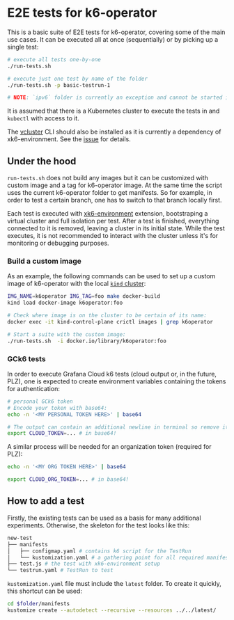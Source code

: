# E2E tests for k6-operator

This is a basic suite of E2E tests for k6-operator, covering some of the main use cases. It can be executed all at once (sequentially) or by picking up a single test:

```sh
# execute all tests one-by-one
./run-tests.sh

# execute just one test by name of the folder
./run-tests.sh -p basic-testrun-1

# NOTE: `ipv6` folder is currently an exception and cannot be started in this way
```

It is assumed that there is a Kubernetes cluster to execute the tests in and `kubectl` with access to it.

The [vcluster](https://www.vcluster.com/install) CLI should also be installed as it is currently a dependency of xk6-environment. See the [issue](https://github.com/grafana/xk6-environment/issues/1) for details.

## Under the hood

`run-tests.sh` does not build any images but it can be customized with custom image and a tag for k6-operator image. At the same time the script uses the current k6-operator folder to get manifests. So for example, in order to test a certain branch, one has to switch to that branch locally first.

Each test is executed with [xk6-environment](https://github.com/grafana/xk6-environment) extension, bootstraping a virtual cluster and full isolation per test. After a test is finished, everything connected to it is removed, leaving a cluster in its initial state. While the test executes, it is not recommended to interact with the cluster unless it's for monitoring or debugging purposes.

### Build a custom image

As an example, the following commands can be used to set up a custom image of k6-operator with the local [`kind` cluster](https://kind.sigs.k8s.io):

```sh
IMG_NAME=k6operator IMG_TAG=foo make docker-build
kind load docker-image k6operator:foo

# Check where image is on the cluster to be certain of its name:
docker exec -it kind-control-plane crictl images | grep k6operator

# Start a suite with the custom image:
./run-tests.sh  -i docker.io/library/k6operator:foo
```

### GCk6 tests

In order to execute Grafana Cloud k6 tests (cloud output or, in the future, PLZ), one is expected to create environment variables containing the tokens for authentication:

```sh
# personal GCk6 token
# Encode your token with base64:
echo -n '<MY PERSONAL TOKEN HERE>' | base64

# The output can contain an additional newline in terminal so remove it, then export it like this:
export CLOUD_TOKEN=... # in base64!
```

A similar process will be needed for an organization token (required for PLZ):
```sh
echo -n '<MY ORG TOKEN HERE>' | base64

export CLOUD_ORG_TOKEN=... # in base64!
```

## How to add a test

Firstly, the existing tests can be used as a basis for many additional experiments. Otherwise, the skeleton for the test looks like this:

```sh
new-test
├── manifests
│   ├── configmap.yaml # contains k6 script for the TestRun
│   └── kustomization.yaml # a gathering point for all required manifests
├── test.js # the test with xk6-environment setup
└── testrun.yaml # TestRun to test
```

`kustomization.yaml` file must include the `latest` folder. To create it quickly, this shortcut can be used:
```sh
cd $folder/manifests
kustomize create --autodetect --recursive --resources ../../latest/
```